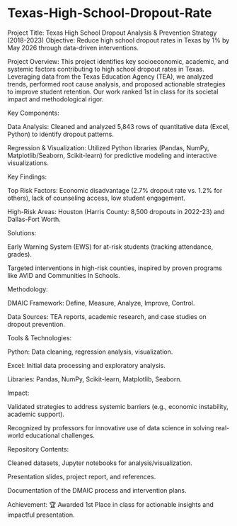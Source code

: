 # Texas-High-School-Dropout-Rate
Project Title: Texas High School Dropout Analysis & Prevention Strategy (2018-2023)
Objective: Reduce high school dropout rates in Texas by 1% by May 2026 through data-driven interventions.

Project Overview:
This project identifies key socioeconomic, academic, and systemic factors contributing to high school dropout rates in Texas. Leveraging data from the Texas Education Agency (TEA), we analyzed trends, performed root cause analysis, and proposed actionable strategies to improve student retention. Our work ranked 1st in class for its societal impact and methodological rigor.

Key Components:

Data Analysis: Cleaned and analyzed 5,843 rows of quantitative data (Excel, Python) to identify dropout patterns.

Regression & Visualization: Utilized Python libraries (Pandas, NumPy, Matplotlib/Seaborn, Scikit-learn) for predictive modeling and interactive visualizations.

Key Findings:

Top Risk Factors: Economic disadvantage (2.7% dropout rate vs. 1.2% for others), lack of counseling access, low student engagement.

High-Risk Areas: Houston (Harris County: 8,500 dropouts in 2022-23) and Dallas-Fort Worth.

Solutions:

Early Warning System (EWS) for at-risk students (tracking attendance, grades).

Targeted interventions in high-risk counties, inspired by proven programs like AVID and Communities In Schools.

Methodology:

DMAIC Framework: Define, Measure, Analyze, Improve, Control.

Data Sources: TEA reports, academic research, and case studies on dropout prevention.

Tools & Technologies:

Python: Data cleaning, regression analysis, visualization.

Excel: Initial data processing and exploratory analysis.

Libraries: Pandas, NumPy, Scikit-learn, Matplotlib, Seaborn.

Impact:

Validated strategies to address systemic barriers (e.g., economic instability, academic support).

Recognized by professors for innovative use of data science in solving real-world educational challenges.

Repository Contents:

Cleaned datasets, Jupyter notebooks for analysis/visualization.

Presentation slides, project report, and references.

Documentation of the DMAIC process and intervention plans.

Achievement: 🏆 Awarded 1st Place in class for actionable insights and impactful presentation.
